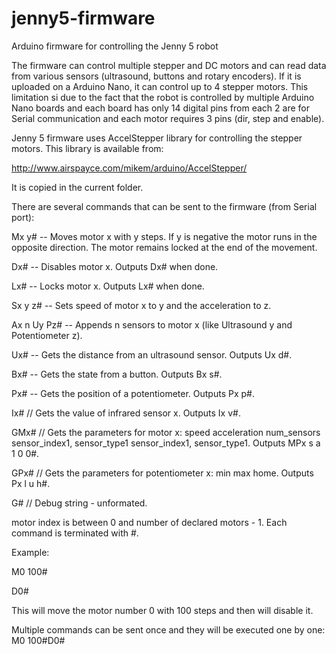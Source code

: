 # jenny5-firmware
Arduino firmware for controlling the Jenny 5 robot

The firmware can control multiple stepper and DC motors and can read data from various sensors (ultrasound, buttons and rotary encoders). If it is uploaded on a Arduino Nano, it can control up to 4 stepper motors. This limitation si due to the fact that the robot is controlled by multiple Arduino Nano boards and each board has only 14 digital pins from each 2 are for Serial communication and each motor requires 3 pins (dir, step and enable).

Jenny 5 firmware uses AccelStepper library for controlling the stepper motors. This library is available from:

http://www.airspayce.com/mikem/arduino/AccelStepper/

It is copied in the current folder.

There are several commands that can be sent to the firmware (from Serial port):

Mx y# -- Moves motor x with y steps. If y is negative the motor runs in the opposite direction. The motor remains locked at the end of the movement.

Dx# -- Disables motor x. Outputs Dx# when done.

Lx# -- Locks motor x. Outputs Lx# when done.

Sx y z# -- Sets speed of motor x to y and the acceleration to z.

Ax n Uy Pz# -- Appends n sensors to motor x (like Ultrasound y and Potentiometer z).

Ux# -- Gets the distance from an ultrasound sensor. Outputs Ux d#.

Bx# -- Gets the state from a button. Outputs Bx s#.

Px# -- Gets the position of a potentiometer.  Outputs Px p#.

Ix# // Gets the value of infrared sensor x. Outputs Ix v#.

GMx# // Gets the parameters for motor x: speed acceleration num_sensors sensor_index1, sensor_type1 sensor_index1, sensor_type1. Outputs MPx s a 1 0 0#.

GPx# // Gets the parameters for potentiometer x: min max home. Outputs Px l u h#.

G# // Debug string - unformated.
  
motor index is between 0 and number of declared motors - 1.
Each command is terminated with #.

Example:

M0 100#

D0#

This will move the motor number 0 with 100 steps and then will disable it.

Multiple commands can be sent once and they will be executed one by one: M0 100#D0#
